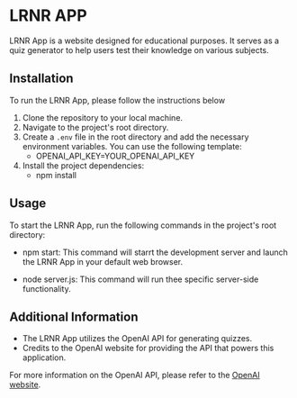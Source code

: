 # LRNR APP
LRNR App is a website designed for educational purposes. It serves as a quiz generator to help users test their knowledge on various subjects. 

## Installation
To run the LRNR App, please follow the instructions below
  1. Clone the repository to your local machine.
  2. Navigate to the project's root directory.
  3. Create a `.env` file in the root directory and add the necessary environment  variables. You  can use the            following template:
      -  OPENAI_API_KEY=YOUR_OPENAI_API_KEY
  4. Install the project dependencies:
      - npm install
        
## Usage
To start the LRNR App, run the following commands in the project's root directory:
-  npm start:
   This command will starrt the development server and launch the LRNR App in your  default web browser.
   
-  node server.js:
   This command will run thee specific server-side functionality.

## Additional Information 
-  The LRNR App utilizes the OpenAI API for generating quizzes.
-  Credits to the OpenAI website for providing the API that powers this application.

For more information on the OpenAI API, please refer to the [OpenAI website](https://openai.com/).






